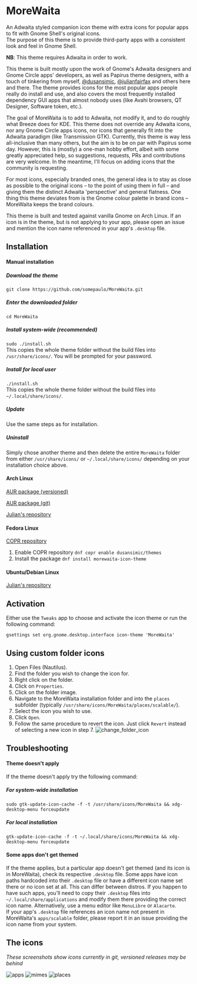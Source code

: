 # MoreWaita
An Adwaita styled companion icon theme with extra icons for popular apps to fit with Gnome Shell's original icons.  
The purpose of this theme is to provide third-party apps with a consistent look and feel in Gnome Shell.

**NB**: This theme requires Adwaita in order to work.

This theme is built mostly upon the work of Gnome's Adwaita designers and Gnome Circle apps' developers, as well as Papirus theme designers, with a touch of tinkering from myself, [@dusansimic](https://github.com/dusansimic), [@julianfairfax](https://github.com/julianfairfax) and others here and there. The theme provides icons for the most popular apps people really do install and use, and also covers the most frequently installed dependency GUI apps that almost nobody uses (like Avahi browsers, QT Designer, Software token, etc.).

The goal of MoreWaita is to add to Adwaita, not modify it, and to do roughly what Breeze does for KDE. This theme does not override any Adwaita icons, nor any Gnome Circle apps icons, nor icons that generally fit into the Adwaita paradigm (like Transmission GTK). Currently, this theme is way less all-inclusive than many others, but the aim is to be on par with Papirus some day. However, this is (mostly) a one-man hobby effort, albeit with some greatly appreciated help, so suggestions, requests, PRs and contributions are very welcome. In the meantime, I'll focus on adding icons that the community is requesting.

For most icons, especially branded ones, the general idea is to stay as close as possible to the original icons – to the point of using them in full – and giving them the distinct Adwaita 'perspective' and general flatness. One thing this theme deviates from is the Gnome colour palette in brand icons – MoreWaita keeps the brand colours.

This theme is built and tested against vanilla Gnome on Arch Linux. If an icon is in the theme, but is not applying to your app, please open an issue and mention the icon name referenced in your app's `.desktop` file.

## Installation

#### Manual installation
##### Download the theme
`git clone https://github.com/somepaulo/MoreWaita.git`

##### Enter the downloaded folder
`cd MoreWaita`

##### Install system-wide (recommended)
`sudo ./install.sh`  
This copies the whole theme folder without the build files into `/usr/share/icons/`. You will be prompted for your password.

##### Install for local user
`./install.sh`  
This copies the whole theme folder without the build files into `~/.local/share/icons/`.

##### Update
Use the same steps as for installation.

##### Uninstall
Simply chose another theme and then delete the entire `MoreWaita` folder from either `/usr/share/icons/` or `~/.local/share/icons/` depending on your installation choice above. 

#### Arch Linux
[AUR package (versioned)](https://aur.archlinux.org/packages/morewaita)

[AUR package (git)](https://aur.archlinux.org/packages/morewaita-git)

[Julian's repository](https://gitlab.com/julianfairfax/package-repo#how-to-add-repository-for-arch-based-linux-distributions)

#### Fedora Linux
[COPR repository](https://copr.fedorainfracloud.org/coprs/dusansimic/themes)

1. Enable COPR repository `dnf copr enable dusansimic/themes`
2. Install the package `dnf install morewaita-icon-theme`

#### Ubuntu/Debian Linux

[Julian's repository](https://gitlab.com/julianfairfax/package-repo#how-to-add-repository-for-debian-based-linux-distributions)

## Activation
Either use the `Tweaks` app to choose and activate the icon theme or run the following command:

`gsettings set org.gnome.desktop.interface icon-theme 'MoreWaita'`

## Using custom folder icons
1. Open Files (Nautilus).
2. Find the folder you wish to change the icon for.
3. Right click on the folder.
4. Click on `Properties`.
5. Click on the folder image.
6. Navigate to the MoreWaita installation folder and into the `places` subfolder (typically `/usr/share/icons/MoreWaita/places/scalable/`).
7. Select the icon you wish to use.
8. Click `Open`.
9. Follow the same procedure to revert the icon. Just click `Revert` instead of selecting a new icon in step 7.
![change_folder_icon](https://github.com/somepaulo/MoreWaita/assets/15643750/05e88cbc-3c77-4e1b-a8bd-3e15b84972fa)

## Troubleshooting

#### Theme doesn't apply
If the theme doesn't apply try the following command:

##### For system-wide installation
`sudo gtk-update-icon-cache -f -t /usr/share/icons/MoreWaita && xdg-desktop-menu forceupdate`

##### For local installation
`gtk-update-icon-cache -f -t ~/.local/share/icons/MoreWaita && xdg-desktop-menu forceupdate`

#### Some apps don't get themed
If the theme applies, but a particular app doesn't get themed (and its icon is in MoreWaita), check its respective `.desktop` file. Some apps have icon paths hardcoded into their `.desktop` file or have a different icon name set there or no icon set at all. This can differ between distros. If you happen to have such apps, you'll need to copy their `.desktop` files into `~/.local/share/applications` and modify them there providing the correct icon name. Alternatively, use a menu editor like `MenuLibre` or `Alacarte`.  
If your app's `.desktop` file references an icon name not present in MoreWaita's `apps/scalable` folder, please report it in an issue providing the icon name from your system. 

## The icons
_These screenshots show icons currently in git, versioned releases may be behind_

![apps](https://github.com/somepaulo/MoreWaita/assets/15643750/b1d49e00-c51d-41eb-8f03-c7b0341edf93)
![mimes](https://github.com/somepaulo/MoreWaita/assets/15643750/98c4e578-e0a5-4bf0-a677-fe919eefaa56)
![places](https://github.com/somepaulo/MoreWaita/assets/15643750/81c65814-6746-49c5-a486-6da6a84d0ab4)
